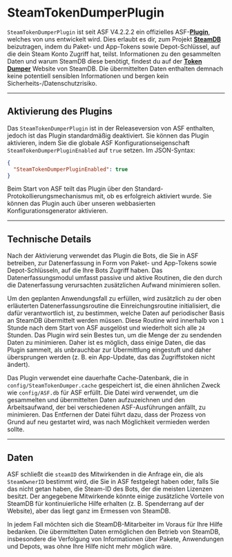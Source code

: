 # SteamTokenDumperPlugin

`SteamTokenDumperPlugin` ist seit ASF V4.2.2.2 ein offizielles ASF-**[Plugin](https://github.com/JustArchiNET/ArchiSteamFarm/wiki/Plugins)**, welches von uns entwickelt wird. Dies erlaubt es dir, zum Projekt **[SteamDB](https://steamdb.info)** beizutragen, indem du Paket- und App-Tokens sowie Depot-Schlüssel, auf die dein Steam Konto Zugriff hat, teilst. Informationen zu den gesammelten Daten und warum SteamDB diese benötigt, findest du auf der **[Token Dumper](https://steamdb.info/tokendumper)** Website von SteamDB. Die übermittelten Daten enthalten demnach keine potentiell sensiblen Informationen und bergen kein Sicherheits-/Datenschutzrisiko.

---

## Aktivierung des Plugins

Das `SteamTokenDumperPlugin` ist in der Releaseversion von ASF enthalten, jedoch ist das Plugin standardmäßig deaktiviert. Sie können das Plugin aktivieren, indem Sie die globale ASF Konfigurationseigenschaft `SteamTokenDumperPluginEnabled` auf `true` setzen. Im JSON-Syntax:

```json
{
  "SteamTokenDumperPluginEnabled": true
}
```

Beim Start von ASF teilt das Plugin über den Standard-Protokollierungsmechanismus mit, ob es erfolgreich aktiviert wurde. Sie können das Plugin auch über unseren webbasierten Konfigurationsgenerator aktivieren.

---

## Technische Details

Nach der Aktivierung verwendet das Plugin die Bots, die Sie in ASF betreiben, zur Datenerfassung in Form von Paket- und App-Tokens sowie Depot-Schlüsseln, auf die Ihre Bots Zugriff haben. Das Datenerfassungsmodul umfasst passive und aktive Routinen, die den durch die Datenerfassung verursachten zusätzlichen Aufwand minimieren sollen.

Um den geplanten Anwendungsfall zu erfüllen, wird zusätzlich zu der oben erläuterten Datenerfassungsroutine die Einreichungsroutine initialisiert, die dafür verantwortlich ist, zu bestimmen, welche Daten auf periodischer Basis an SteamDB übermittelt werden müssen. Diese Routine wird innerhalb von `1` Stunde nach dem Start von ASF ausgelöst und wiederholt sich alle `24` Stunden. Das Plugin wird sein Bestes tun, um die Menge der zu sendenden Daten zu minimieren. Daher ist es möglich, dass einige Daten, die das Plugin sammelt, als unbrauchbar zur Übermittlung eingestuft und daher übersprungen werden (z. B. ein App-Update, das das Zugriffstoken nicht ändert).

Das Plugin verwendet eine dauerhafte Cache-Datenbank, die in `config/SteamTokenDumper.cache` gespeichert ist, die einen ähnlichen Zweck wie `config/ASF.db` für ASF erfüllt. Die Datei wird verwendet, um die gesammelten und übermittelten Daten aufzuzeichnen und den Arbeitsaufwand, der bei verschiedenen ASF-Ausführungen anfällt, zu minimieren. Das Entfernen der Datei führt dazu, dass der Prozess von Grund auf neu gestartet wird, was nach Möglichkeit vermieden werden sollte.

---

## Daten

ASF schließt die `steamID` des Mitwirkenden in die Anfrage ein, die als `SteamOwnerID` bestimmt wird, die Sie in ASF festgelegt haben oder, falls Sie das nicht getan haben, die Steam-ID des Bots, der die meisten Lizenzen besitzt. Der angegebene Mitwirkende könnte einige zusätzliche Vorteile von SteamDB für kontinuierliche Hilfe erhalten (z. B. Spenderrang auf der Website), aber das liegt ganz im Ermessen von SteamDB.

In jedem Fall möchten sich die SteamDB-Mitarbeiter im Voraus für Ihre Hilfe bedanken. Die übermittelten Daten ermöglichen den Betrieb von SteamDB, insbesondere die Verfolgung von Informationen über Pakete, Anwendungen und Depots, was ohne Ihre Hilfe nicht mehr möglich wäre.